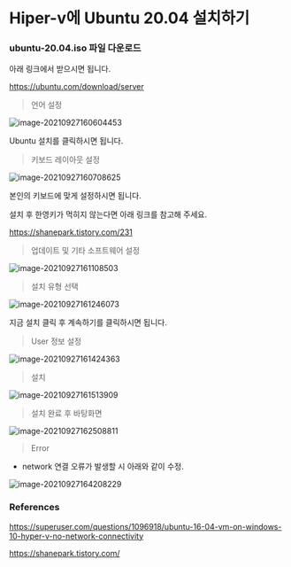 # Hiper-v에 Ubuntu 20.04 설치하기



### ubuntu-20.04.iso 파일 다운로드

아래 링크에서 받으시면 됩니다.

https://ubuntu.com/download/server



>  언어 설정

![image-20210927160604453](Hiper-v_Ubuntu.assets/image-20210927160604453.png)

Ubuntu 설치를 클릭하시면 됩니다.

> 키보드 레이아웃 설정

![image-20210927160708625](Hiper-v_Ubuntu.assets/image-20210927160708625.png)

본인의 키보드에 맞게 설정하시면 됩니다. 

설치 후 한영키가 먹히지 않는다면  아래 링크를 참고해 주세요.

https://shanepark.tistory.com/231



> 업데이트 및 기타 소프트웨어 설정

![image-20210927161108503](Hiper-v_Ubuntu.assets/image-20210927161108503.png)



> 설치 유형 선택

![image-20210927161246073](Hiper-v_Ubuntu.assets/image-20210927161246073.png)

지금 설치 클릭 후 계속하기를 클릭하시면 됩니다.

> User 정보 설정

![image-20210927161424363](Hiper-v_Ubuntu.assets/image-20210927161424363.png)

> 설치

![image-20210927161513909](Hiper-v_Ubuntu.assets/image-20210927161513909.png)

> 설치 완료 후 바탕화면

![image-20210927162508811](Hiper-v_Ubuntu.assets/image-20210927162508811.png)





> Error

- network 연결 오류가 발생할 시 아래와 같이 수정.

![image-20210927164208229](Hiper-v_Ubuntu.assets/image-20210927164208229.png)





### References

https://superuser.com/questions/1096918/ubuntu-16-04-vm-on-windows-10-hyper-v-no-network-connectivity

https://shanepark.tistory.com/